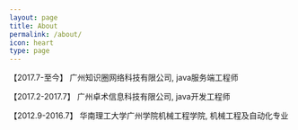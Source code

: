 ```yaml
---
layout: page
title: About
permalink: /about/
icon: heart
type: page
---
```


【2017.7-至今】 广州知识圈网络科技有限公司, java服务端工程师

【2017.2-2017.7】 广州卓术信息科技有限公司, java开发工程师

【2012.9-2016.7】 华南理工大学广州学院机械工程学院, 机械工程及自动化专业